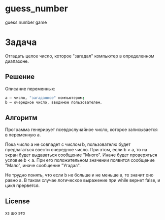 # guess_number
guess number game
# Задача

Отгадать целое число, которое "загадал" компьютер в определенном диапазоне.

## Решение

Описание переменных: 
```bash
a – число, "загаданное" компьютером;
b – очередное число, вводимое пользователем.
```

## Алгоритм 
Программа генерирует псевдослучайное число, которое записывается в переменную a.

Пока число a не совпадет с числом b, пользователю будет предлагаться ввести очередное число. При этом, если b > a, то на экран будет выдаваться сообщение "Много". Иначе будет проверяться условие b < a. При его положительном значении появится сообщение "Мало", иначе сообщение "Угадал".

Не трудно понять, что если b не больше и не меньше a, то значит оно равно a. В таком случае логическое выражение при while вернет false, и цикл прервется.

## License
хз шо это
